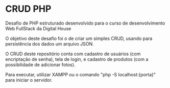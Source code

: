 # CRUD PHP
Desafio de PHP estruturado desenvolvido para o curso de desenvolvimento Web FullStack da Digital House

O objetivo deste desafio foi o de criar um simples CRUD, usando para persistência dos dados um arquivo JSON.

O CRUD deste repositório conta com cadastro de usuários (com encriptação de senha), tela de login, e cadastro de produtos (com a possibilidade de adicionar fotos).

Para executar, utilizar XAMPP ou o comando "php -S localhost:{porta}" para iniciar o servidor.
